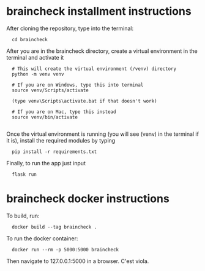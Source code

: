 # braincheck  installment instructions 

After cloning the repository, type into the terminal:
```
  cd braincheck 
```

After you are in the braincheck directory, create a virtual environment in the terminal and activate it
```
  # This will create the virtual environment (/venv) directory
  python -m venv venv
  
  # If you are on Windows, type this into terminal
  source venv/Scripts/activate
  
  (type venv\Scripts\activate.bat if that doesn't work)
  
  # If you are on Mac, type this instead
  source venv/bin/activate
  
```
Once the virtual environment is running (you will see (venv) in the terminal if it is), install the required modules by typing
```
  pip install -r requirements.txt
```

Finally, to run the app just input
```
  flask run
```
  
  
# braincheck docker instructions

To build, run:

```
  docker build --tag braincheck .
```

To run the docker container:

```
  docker run --rm -p 5000:5000 braincheck
```

Then navigate to 127.0.0.1:5000 in a browser. C'est viola.

